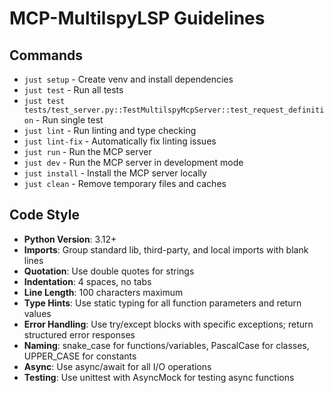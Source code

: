# MCP-MultilspyLSP Guidelines

## Commands
- `just setup` - Create venv and install dependencies
- `just test` - Run all tests
- `just test tests/test_server.py::TestMultilspyMcpServer::test_request_definition` - Run single test
- `just lint` - Run linting and type checking
- `just lint-fix` - Automatically fix linting issues
- `just run` - Run the MCP server
- `just dev` - Run the MCP server in development mode
- `just install` - Install the MCP server locally
- `just clean` - Remove temporary files and caches

## Code Style
- **Python Version**: 3.12+
- **Imports**: Group standard lib, third-party, and local imports with blank lines
- **Quotation**: Use double quotes for strings
- **Indentation**: 4 spaces, no tabs
- **Line Length**: 100 characters maximum
- **Type Hints**: Use static typing for all function parameters and return values
- **Error Handling**: Use try/except blocks with specific exceptions; return structured error responses
- **Naming**: snake_case for functions/variables, PascalCase for classes, UPPER_CASE for constants
- **Async**: Use async/await for all I/O operations
- **Testing**: Use unittest with AsyncMock for testing async functions